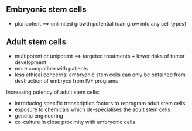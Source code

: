 ## Embryonic stem cells
- pluripotent $\implies$ unlimited growth potential (can grow into any cell types)
## Adult stem cells
- multipotent or unipotent $\implies$ targeted treatments + lower risks of tumor development 
- more compatible with patients
- less ethical concerns: embryonic stem cells can only be obtained from destruction of embryos from IVF programs

Increasing potency of adult stem cells:
- introducing specific transcription factors to reprogram adult stem cells
- exposure to chemicals which de-specialises the adult stem cells
- genetic engineering
- co-culture in close proximity with embryonic cells
